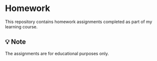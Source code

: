 # Homework

This repository contains homework assignments completed as part of my learning course.

## 💡 Note
The assignments are for educational purposes only.

